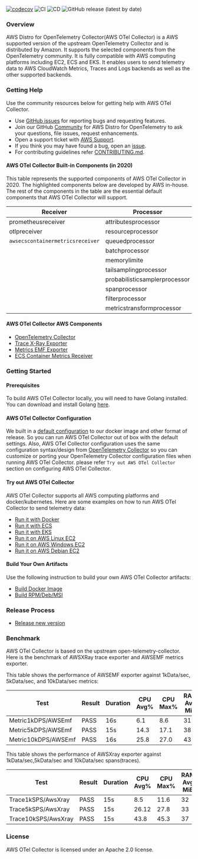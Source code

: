 [![codecov](https://codecov.io/gh/aws-observability/aws-otel-collector/branch/main/graph/badge.svg)](https://codecov.io/gh/aws-observability/aws-otel-collector)
![CI](https://github.com/aws-observability/aws-otel-collector/workflows/CI/badge.svg)
![CD](https://github.com/aws-observability/aws-otel-collector/workflows/CD/badge.svg)
![GitHub release (latest by date)](https://img.shields.io/github/v/release/aws-observability/aws-otel-collector)


### Overview

AWS Distro for OpenTelemetry Collector(AWS OTel Collector) is a AWS supported version of the upstream OpenTelemetry Collector and is distributed by Amazon. It supports the selected components from the OpenTelemetry community. It is fully compatible with AWS computing platforms including EC2, ECS and EKS. It enables users to send telemetry data to AWS CloudWatch Metrics, Traces and Logs backends as well as the other supported backends.

### Getting Help

Use the community resources below for getting help with AWS OTel Collector. 
* Use [GitHub issues](https://github.com/aws-observability/aws-otel-collector/issues) for reporting bugs and requesting features.
* Join our GitHub [Community](https://github.com/aws-observability/aws-otel-community) for AWS Distro for OpenTelemetry to ask your questions, file issues, request enhancements. 
* Open a support ticket with [AWS Support](http://docs.aws.amazon.com/awssupport/latest/user/getting-started.html).
* If you think you may have found a bug, open an [issue](https://github.com/aws-observability/aws-otel-collector/issues/new).
* For contributing guidelines refer [CONTRIBUTING.md](https://github.com/aws-observability/aws-otel-collector/blob/main/CONTRIBUTING.md).

#### AWS OTel Collector Built-in Components (in 2020)

This table represents the supported components of AWS OTel Collector in 2020. The highlighted components below are developed by AWS in-house. The rest of the components in the table are the essential default components that AWS OTel Collector will support.
 
| Receiver                        | Processor                     | Exporter           | Extensions             |
|---------------------------------|-------------------------------|--------------------|------------------------|
| prometheusreceiver              | attributesprocessor           | `awsxrayexporter`  | healthcheckextension   |
| otlpreceiver                    | resourceprocessor             | `awsemfexporter`   | pprofextension         |
| `awsecscontainermetricsreceiver`| queuedprocessor               | prometheusexporter | zpagesextension        |
|                                 | batchprocessor                | loggingexporter    |                        |
|                                 | memorylimite                  | otlpexporter       |                        |
|                                 | tailsamplingprocessor         | fileexporter       |                        |
|                                 | probabilisticsamplerprocessor | otlphttpexporter   |                        |
|                                 | spanprocessor                 | sapmexporter       |                        |
|                                 | filterprocessor               |                    |                        |
|                                 | metricstransformprocessor     |                    |                        |

#### AWS OTel Collector AWS Components
* [OpenTelemetry Collector](https://github.com/open-telemetry/opentelemetry-collector/)
* [Trace X-Ray Exporter](https://github.com/open-telemetry/opentelemetry-collector-contrib/tree/master/exporter/awsxrayexporter)
* [Metrics EMF Exporter](https://github.com/open-telemetry/opentelemetry-collector-contrib/tree/master/exporter/awsemfexporter/README.md)
* [ECS Container Metrics Receiver](https://github.com/open-telemetry/opentelemetry-collector-contrib/tree/master/receiver/awsecscontainermetricsreceiver)

### Getting Started
#### Prerequisites
To build AWS OTel Collector locally, you will need to have Golang installed. You can download and install Golang [here](https://golang.org/doc/install).

#### AWS OTel Collector Configuration
We built in a [default configuration](https://github.com/aws-observability/aws-otel-collector/blob/main/config.yaml) to our docker image and other format of release.
So you can run AWS OTel Collector out of box with the default settings. 
Also, AWS OTel Collector configuration uses the same configuration syntax/design from [OpenTelemetry Collector](https://github.com/open-telemetry/opentelemetry-collector)
so you can customize or porting your OpenTelemetry Collector configuration files when running AWS OTel Collector. please refer `Try out AWS OTel Collector` section on configuring AWS OTel Collector. 
 
#### Try out AWS OTel Collector
AWS OTel Collector supports all AWS computing platforms and docker/kubernetes. Here are some examples on how to run AWS OTel Collector to send telemetry data:
* [Run it with Docker](https://github.com/aws-observability/aws-otel-collector/blob/main/docs/developers/docker-demo.md)
* [Run it with ECS](https://github.com/aws-observability/aws-otel-collector/blob/main/docs/developers/ecs-demo.md)
* [Run it with EKS](https://github.com/aws-observability/aws-otel-collector/blob/main/docs/developers/eks-demo.md)
* [Run it on AWS Linux EC2](https://github.com/aws-observability/aws-otel-collector/blob/main/docs/developers/linux-rpm-demo.md)
* [Run it on AWS Windows EC2](https://github.com/aws-observability/aws-otel-collector/blob/main/docs/developers/windows-other-demo.md)
* [Run it on AWS Debian EC2](https://github.com/aws-observability/aws-otel-collector/blob/main/docs/developers/debian-deb-demo.md)

#### Build Your Own Artifacts
Use the following instruction to build your own AWS OTel Collector artifacts:
* [Build Docker Image](https://github.com/aws-observability/aws-otel-collector/blob/main/docs/developers/build-docker.md)
* [Build RPM/Deb/MSI](https://github.com/aws-observability/aws-otel-collector/blob/main/docs/developers/build-aoc.md)

### Release Process
* [Release new version](RELEASING.md)

### Benchmark

AWS OTel Collector is based on the upstream open-telemetry-collector. Here is the benchmark of AWSXRay trace exporter and AWSEMF metrics exporter.

This table shows the performance of AWSEMF exporter against 1kData/sec, 5kData/sec, and 10kData/sec metrics:

| Test                | Result | Duration | CPU Avg% | CPU Max% | RAM Avg MiB | RAM Max MiB | Sent Items | Received Items |
|---------------------|--------|----------|----------|----------|-------------|-------------|------------|----------------|
| Metric1kDPS/AWSEmf  |PASS    |     16s  |     6.1  |     8.6  |         31  |         38  |    105000  |        105000  |
| Metric5kDPS/AWSEmf  |PASS    |     15s  |    14.3  |    17.1  |         38  |         42  |    256110  |        256110  |
| Metric10kDPS/AWSEmf |PASS    |     16s  |    25.8  |    27.0  |         43  |         58  |    491100  |        491100  |

This table shows the performance of AWSXray  exporter against 1kData/sec,5kData/sec and 10kData/sec spans(traces).

| Test                | Result | Duration | CPU Avg% | CPU Max% | RAM Avg MiB | RAM Max MiB | Sent Items | Received Items |
|---------------------|--------|----------|----------|----------|-------------|-------------|------------|----------------|
| Trace1kSPS/AwsXray  | PASS   | 15s      |      8.5 |     11.6 |          32 |          36 |      15000 |          15000 |
| Trace5kSPS/AwsXray  | PASS   | 15s      |    26.12 |     27.8 |          33 |          38 |      74400 |          74400 |
| Trace10kSPS/AwsXray | PASS   | 15s      |     43.8 |     45.3 |          37 |          43 |     132500 |         132500 |


### License
AWS OTel Collector is licensed under an Apache 2.0 license.
